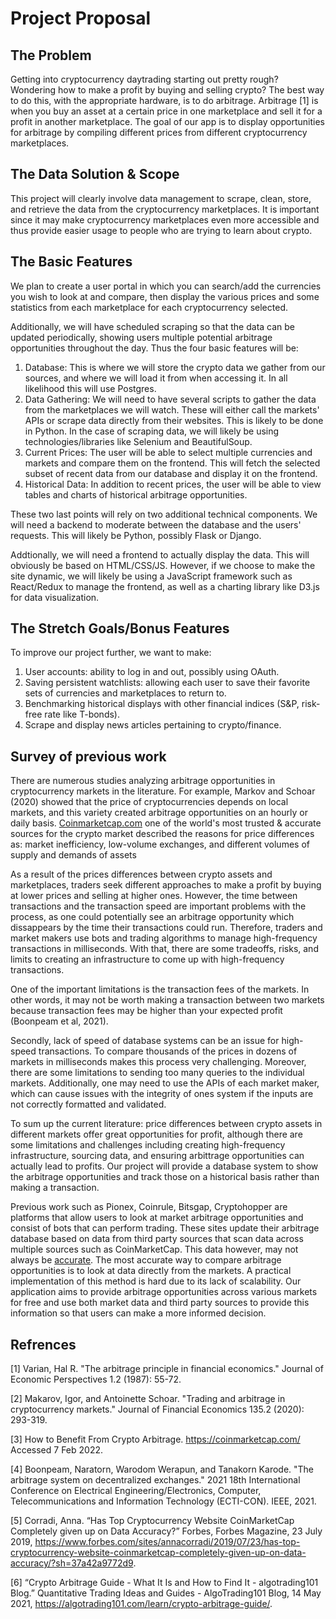 # Project Proposal

## The Problem
Getting into cryptocurrency daytrading starting out pretty rough? Wondering how to make a profit by buying and selling crypto? The best way to do this, with the appropriate hardware, is to do arbitrage. Arbitrage [1] is when you buy an asset at a certain price in one marketplace and sell it for a profit in another marketplace. The goal of our app is to display opportunities for arbitrage by compiling different prices from different cryptocurrency marketplaces.

## The Data Solution & Scope
This project will clearly involve data management to scrape, clean, store, and retrieve the data from the cryptocurrency marketplaces. It is important since it may make cryptocurrency marketplaces even more accessible and thus provide easier usage to people who are trying to learn about crypto. 
## The Basic Features
We plan to create a user portal in which you can search/add the currencies you wish to look at and compare, then display the various prices and some statistics from each marketplace for each cryptocurrency selected. 

Additionally, we will have scheduled scraping so that the data can be updated periodically, showing users multiple potential arbitrage opportunities throughout the day. Thus the four basic features will be:

  1. Database: This is where we will store the crypto data we gather from our sources, and where we will load it from when accessing it. In all likelihood this will use Postgres.
  2. Data Gathering: We will need to have several scripts to gather the data from the marketplaces we will watch. These will either call the markets' APIs or scrape data directly from their websites. This is likely to be done in Python. In the case of scraping data, we will likely be using technologies/libraries like Selenium and BeautifulSoup.
  3. Current Prices: The user will be able to select multiple currencies and markets and compare them on the frontend. This will fetch the selected subset of recent data from our database and display it on the frontend.
  4. Historical Data: In addition to recent prices, the user will be able to view tables and charts of historical arbitrage opportunities. 

These two last points will rely on two additional technical components. We will need a backend to moderate between the database and the users' requests. This will likely be Python, possibly Flask or Django. 

Addtionally, we will need a frontend to actually display the data. This will obviously be based on HTML/CSS/JS. However, if we choose to make the site dynamic, we will likely be using a JavaScript framework such as React/Redux to manage the frontend, as well as a charting library like D3.js for data visualization.

## The Stretch Goals/Bonus Features
To improve our project further, we want to make:

  1. User accounts: ability to log in and out, possibly using OAuth.
  2. Saving persistent watchlists: allowing each user to save their favorite sets of currencies and marketplaces to return to.
  3. Benchmarking historical displays with other financial indices (S&P, risk-free rate like T-bonds).
  4. Scrape and display news articles pertaining to crypto/finance.

## Survey of previous work
There are numerous studies analyzing arbitrage opportunities in cryptocurrency markets in the literature. For example, Markov and Schoar (2020) showed that the price of cryptocurrencies depends on local markets, and this variety created arbitrage opportunities on an hourly or daily basis. [Coinmarketcap.com](https://coinmarketcap.com/) one of the world's most trusted & accurate sources for the crypto market described the reasons for price differences as: market inefficiency, low-volume exchanges, and different volumes of supply and demands of assets

As a result of the prices differences between crypto assets and marketplaces, traders seek different approaches to make a profit by buying at lower prices and selling at higher ones. However, the time between transactions and the transaction speed are important problems with the process, as one could potentially see an arbitrage opportunity which dissappears by the time their transactions could run. Therefore, traders and market makers use bots and trading algorithms to manage high-frequency transactions in milliseconds. With that, there are some tradeoffs, risks, and limits to creating an infrastructure to come up with high-frequency transactions.

One of the important limitations is the transaction fees of the markets. In other words, it may not be worth making a transaction between two markets because transaction fees may be higher than your expected profit (Boonpeam et al, 2021).

Secondly, lack of speed of database systems can be an issue for high-speed transactions. To compare thousands of the prices in dozens of markets in milliseconds makes this process very challenging. Moreover, there are some limitations to sending too many queries to the individual markets. Additionally, one may need to use the APIs of each market maker, which can cause issues with the integrity of ones system if the inputs are not correctly formatted and validated.

To sum up the current literature: price differences between crypto assets in different markets offer great opportunities for profit, although there are some limitations and challenges including creating high-frequency infrastructure, sourcing data, and ensuring arbittrage opportunities can actually lead to profits. Our project will provide a database system to show the arbitrage opportunities and track those on a historical basis rather than making a transaction.

Previous work such as Pionex, Coinrule, Bitsgap, Cryptohopper are platforms that allow users to look at market arbitrage opportunities and consist of bots that can perform trading. These sites update their arbitrage database based on data from third party sources that scan data across multiple sources such as CoinMarketCap. This data however, may not always be [accurate](https://www.forbes.com/sites/annacorradi/2019/07/23/has-top-cryptocurrency-website-coinmarketcap-completely-given-up-on-data-accuracy/?sh=37a42a9772d9). The most accurate way to compare arbitrage opportunities is to look at data directly from the markets. A practical implementation of this method is hard due to its lack of scalability. Our application aims to provide arbitrage opportunities across various markets for free and use both market data and third party sources to provide this information so that users can make a more informed decision.  

## Refrences
[1] Varian, Hal R. "The arbitrage principle in financial economics." Journal of Economic Perspectives 1.2 (1987): 55-72.

[2] Makarov, Igor, and Antoinette Schoar. "Trading and arbitrage in cryptocurrency markets." Journal of Financial Economics 135.2 (2020): 293-319.

[3] How to Benefit From Crypto Arbitrage. https://coinmarketcap.com/ Accessed 7 Feb 2022.

[4] Boonpeam, Naratorn, Warodom Werapun, and Tanakorn Karode. "The arbitrage system on decentralized exchanges." 2021 18th International Conference on Electrical Engineering/Electronics, Computer, Telecommunications and Information Technology (ECTI-CON). IEEE, 2021.

[5] Corradi, Anna. “Has Top Cryptocurrency Website CoinMarketCap Completely given up on Data Accuracy?” Forbes, Forbes Magazine, 23 July 2019, https://www.forbes.com/sites/annacorradi/2019/07/23/has-top-cryptocurrency-website-coinmarketcap-completely-given-up-on-data-accuracy/?sh=37a42a9772d9. 

[6] “Crypto Arbitrage Guide - What It Is and How to Find It - algotrading101 Blog.” Quantitative Trading Ideas and Guides - AlgoTrading101 Blog, 14 May 2021, https://algotrading101.com/learn/crypto-arbitrage-guide/. 
